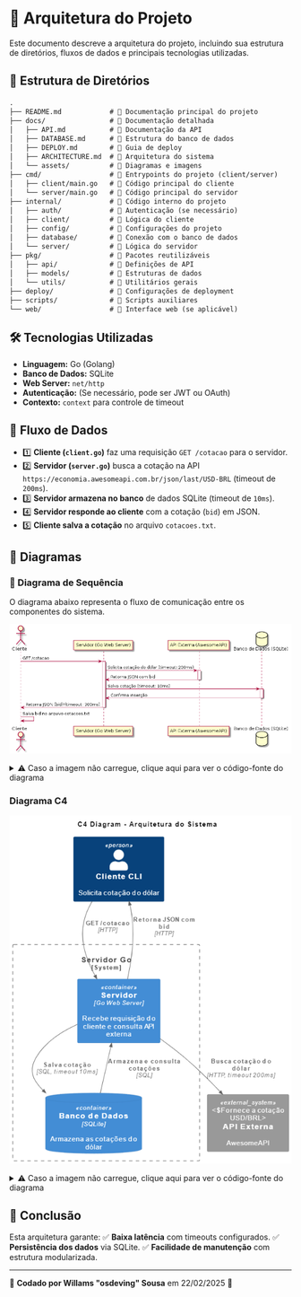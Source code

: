 # 📌 Arquitetura do Projeto

Este documento descreve a arquitetura do projeto, incluindo sua estrutura de diretórios, fluxos de dados e principais tecnologias utilizadas.

## 📂 Estrutura de Diretórios

```
.
├── README.md            # 📌 Documentação principal do projeto
├── docs/                # 📂 Documentação detalhada
│   ├── API.md           # 📌 Documentação da API
│   ├── DATABASE.md      # 📌 Estrutura do banco de dados
│   ├── DEPLOY.md        # 📌 Guia de deploy
│   ├── ARCHITECTURE.md  # 📌 Arquitetura do sistema
│   └── assets/          # 📂 Diagramas e imagens
├── cmd/                 # 📂 Entrypoints do projeto (client/server)
│   ├── client/main.go   # 📌 Código principal do cliente
│   └── server/main.go   # 📌 Código principal do servidor
├── internal/            # 📂 Código interno do projeto
│   ├── auth/            # 📌 Autenticação (se necessário)
│   ├── client/          # 📌 Lógica do cliente
│   ├── config/          # 📌 Configurações do projeto
│   ├── database/        # 📌 Conexão com o banco de dados
│   └── server/          # 📌 Lógica do servidor
├── pkg/                 # 📂 Pacotes reutilizáveis
│   ├── api/             # 📌 Definições de API
│   ├── models/          # 📌 Estruturas de dados
│   └── utils/           # 📌 Utilitários gerais
├── deploy/              # 📂 Configurações de deployment
├── scripts/             # 📂 Scripts auxiliares
└── web/                 # 📂 Interface web (se aplicável)
```

## 🛠️ Tecnologias Utilizadas
- **Linguagem:** Go (Golang)
- **Banco de Dados:** SQLite
- **Web Server:** `net/http`
- **Autenticação:** (Se necessário, pode ser JWT ou OAuth)
- **Contexto:** `context` para controle de timeout

## 🔄 Fluxo de Dados
- 1️⃣ **Cliente (`client.go`)** faz uma requisição `GET /cotacao` para o servidor.
- 2️⃣ **Servidor (`server.go`)** busca a cotação na API `https://economia.awesomeapi.com.br/json/last/USD-BRL` (timeout de `200ms`).
- 3️⃣ **Servidor armazena no banco** de dados SQLite (timeout de `10ms`).
- 4️⃣ **Servidor responde ao cliente** com a cotação (`bid`) em JSON.
- 5️⃣ **Cliente salva a cotação** no arquivo `cotacoes.txt`.

## 📌 Diagramas
### 📌 Diagrama de Sequência

O diagrama abaixo representa o fluxo de comunicação entre os componentes do sistema.

![Diagrama de Sequência](docs/assets/sequence.png)

<details>
  <summary>⚠ Caso a imagem não carregue, clique aqui para ver o código-fonte do diagrama</summary>

```plantuml
@startuml
!define plantuml.server https://www.plantuml.com/plantuml/png/
actor Cliente
participant "Servidor (Go Web Server)" as Servidor
participant "API Externa (AwesomeAPI)" as API
database "Banco de Dados (SQLite)" as DB

Cliente -> Servidor: GET /cotacao
activate Servidor

Servidor -> API: Solicita cotação do dólar (timeout: 200ms)
activate API
API -> Servidor: Retorna JSON com bid
deactivate API

Servidor -> DB: Salva cotação (timeout: 10ms)
activate DB
DB -> Servidor: Confirma inserção
deactivate DB

Servidor -> Cliente: Retorna JSON (bid) (timeout: 300ms)
deactivate Servidor

Cliente -> Cliente: Salva bid no arquivo cotacoes.txt

@enduml
```
</details>

### **Diagrama C4**

![Diagrama de Sequência](docs/assets/archtecture.png)

<details>
  <summary>⚠ Caso a imagem não carregue, clique aqui para ver o código-fonte do diagrama</summary>

```plantuml
@startuml
!define plantuml.server https://www.plantuml.com/plantuml/png
!include <C4/C4_Container>

title C4 Diagram - Arquitetura do Sistema

Person(client, "Cliente CLI", "Solicita cotação do dólar")
System_Boundary(server, "Servidor Go") {
    Container(serverApp, "Servidor", "Go Web Server", "Recebe requisição do cliente e consulta API externa")
    ContainerDb(db, "Banco de Dados", "SQLite", "Armazena as cotações do dólar")
}
System_Ext(api, "API Externa", "AwesomeAPI", "Fornece a cotação USD/BRL")

Rel(client, serverApp, "GET /cotacao", "HTTP")
Rel(serverApp, api, "Busca cotação do dólar", "HTTP, timeout 200ms")
Rel(serverApp, db, "Salva cotação", "SQL, timeout 10ms")
Rel(serverApp, client, "Retorna JSON com bid", "HTTP")
Rel(db, serverApp, "Armazena e consulta cotações", "SQL")

@enduml
```
</details>

## 🚀 Conclusão
Esta arquitetura garante:
✅ **Baixa latência** com timeouts configurados.
✅ **Persistência dos dados** via SQLite.
✅ **Facilidade de manutenção** com estrutura modularizada.

---

🚀 **Codado por Willams "osdeving" Sousa** em 22/02/2025 🚀
